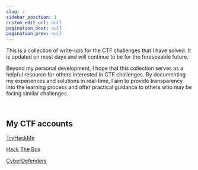 ```yaml
---
slug: /
sidebar_position: 1
custom_edit_url: null
pagination_next: null
pagination_prev: null
---
```


This is a collection of write-ups for the CTF challenges that I have solved. 
It is updated on most days and will continue to be for the foreseeable future.

Beyond my personal development, I hope that this collection serves as a helpful resource for others interested in CTF challenges.
By documenting my experiences and solutions in real-time, I aim to provide transparency into the learning process and offer practical guidance to others who may be facing similar challenges.

&nbsp;

## My CTF accounts

[TryHackMe](https://tryhackme.com/p/kunull)

[Hack The Box](https://app.hackthebox.com/profile/1158503)

[CyberDefenders](https://cyberdefenders.org/p/Kunull)

